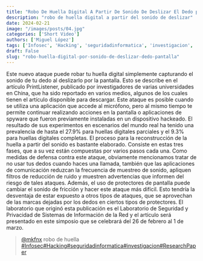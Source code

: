 ```yaml
---
title: "Robo De Huella Digital A Partir De Sonido De Deslizar El Dedo por la Pantalla"
description: "robo de huella digital a partir del sonido de deslizar"
date: 2024-02-21
image: "/images/posts/04.jpg"
categories: ['Short Video']
authors: ['Miguel López']
tags: ['Infosec', 'Hacking', 'seguridadinformatica', 'investigacion', 'ResearchPaper']
draft: False
slug: "robo-huella-digital-por-sonido-de-deslizar-dedo-pantalla"
---
```


Este nuevo ataque puede robar tu huella digital simplemente capturando el sonido de tu dedo al deslizarlo por la pantalla. Esto se describe en el artículo PrintListener, publicado por investigadores de varias universidades en China, que ha sido reportado en varios medios, algunos de los cuales tienen el artículo disponible para descargar. Este ataque es posible cuando se utiliza una aplicación que accede al micrófono, pero al mismo tiempo te permite continuar realizando acciones en la pantalla o aplicaciones de spyware que fueron previamente instaladas en un dispositivo hackeado. El resultado de sus experimentos en escenarios del mundo real ha tenido una prevalencia de hasta el 27.9% para huellas digitales parciales y el 9.3% para huellas digitales completas. El proceso para la reconstrucción de la huella a partir del sonido es bastante elaborado. Consiste en estas tres fases, que a su vez están compuestas por varios pasos cada una. Como medidas de defensa contra este ataque, obviamente mencionamos tratar de no usar tus dedos cuando haces una llamada, también que las aplicaciones de comunicación reduzcan la frecuencia de muestreo de sonido, apliquen filtros de reducción de ruido y muestren advertencias que informen del riesgo de tales ataques. Además, el uso de protectores de pantalla puede cambiar el sonido de fricción y hacer este ataque más difícil. Esto tendría la desventaja de estar expuesto a otros tipos de ataques, que se aprovechan de las marcas dejadas por los dedos en ciertos tipos de protectores. El laboratorio que originó esta publicación es el Laboratorio de Seguridad y Privacidad de Sistemas de Información de la Red y el artículo será presentado en este simposio que se celebrará del 26 de febrero al 1 de marzo.

<blockquote class="tiktok-embed" cite="{https://www.tiktok.com/@mkfnx/video/7338192149151763718}" data-video-id="7338192149151763718" style="max-width: 605px;min-width: 325px;" > <section> <a target="_blank" title="@mkfnx" href="https://www.tiktok.com/@mkfnx?refer=embed">@mkfnx</a> robo de huella  </section> <a title="Infosec" target="_blank" href="https://www.tiktok.com/tag/Infosec?refer=embed">#Infosec</a><a title="Hacking" target="_blank" href="https://www.tiktok.com/tag/Hacking?refer=embed">#Hacking</a><a title="seguridadinformatica" target="_blank" href="https://www.tiktok.com/tag/seguridadinformatica?refer=embed">#seguridadinformatica</a><a title="investigacion" target="_blank" href="https://www.tiktok.com/tag/investigacion?refer=embed">#investigacion</a><a title="ResearchPaper" target="_blank" href="https://www.tiktok.com/tag/ResearchPaper?refer=embed">#ResearchPaper</a> </blockquote> <script async src="https://www.tiktok.com/embed.js"></script>